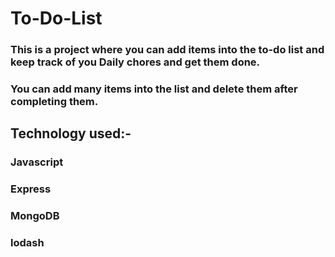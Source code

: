 # To-Do-List

### This is a project where you can add items into the to-do list and keep track of you Daily chores and get them done.

### You can add many items into the list and delete them after completing them. 

## Technology used:-
 ### Javascript
 ### Express
 ### MongoDB
 ### lodash
